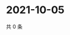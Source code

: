 # 2021-10-05

共 0 条

<!-- BEGIN -->
<!-- 最后更新时间 Tue Oct 05 2021 11:19:11 GMT+0800 (China Standard Time) -->

<!-- END -->
